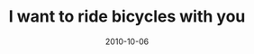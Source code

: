---
layout: base.njk
title : 'I want to ride bicycles with you' 
view_title : 'I want to ride bicycles with you' 
year : '2010' 
date : '2010-10-06' 
img_file : '/drawing/iwanttoridebicycleswithyou.png' 
html_file : 'iwanttoridebicycleswithyou' 
next_html : 'illeatwithmyhands.html' 
year_order : '122' 
permalink : "title/{{html_file}}.html"
---